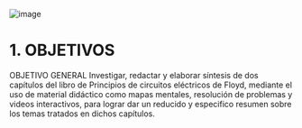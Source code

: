 ![image](https://user-images.githubusercontent.com/105056762/201223170-fd55abcf-e147-4fdb-86c2-1fb43c6d74f7.png)
# 1. OBJETIVOS
OBJETIVO GENERAL
Investigar, redactar y elaborar síntesis de dos capítulos del libro de Principios de circuitos
eléctricos de Floyd, mediante el uso de material didáctico como mapas mentales, resolución de
problemas y videos interactivos, para lograr dar un reducido y especifico resumen sobre los
temas tratados en dichos capítulos.
